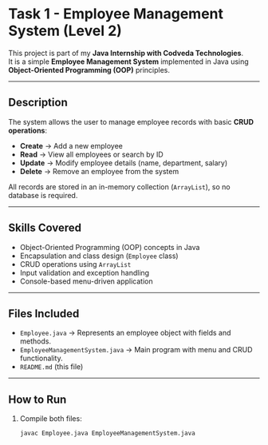 # Task 1 - Employee Management System (Level 2)

This project is part of my **Java Internship with Codveda Technologies**.  
It is a simple **Employee Management System** implemented in Java using **Object-Oriented Programming (OOP)** principles.

---

##  Description
The system allows the user to manage employee records with basic **CRUD operations**:
- **Create** → Add a new employee  
- **Read** → View all employees or search by ID  
- **Update** → Modify employee details (name, department, salary)  
- **Delete** → Remove an employee from the system  

All records are stored in an in-memory collection (`ArrayList`), so no database is required.

---

##  Skills Covered
- Object-Oriented Programming (OOP) concepts in Java  
- Encapsulation and class design (`Employee` class)  
- CRUD operations using `ArrayList`  
- Input validation and exception handling  
- Console-based menu-driven application  

---

##  Files Included
- `Employee.java` → Represents an employee object with fields and methods.  
- `EmployeeManagementSystem.java` → Main program with menu and CRUD functionality.  
- `README.md` (this file)

---

## How to Run
1. Compile both files:
   ```bash
   javac Employee.java EmployeeManagementSystem.java

